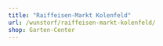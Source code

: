 ```yaml
---
title: "Raiffeisen-Markt Kolenfeld"
url: /wunstorf/raiffeisen-markt-kolenfeld/
shop: Garten-Center
---
```

